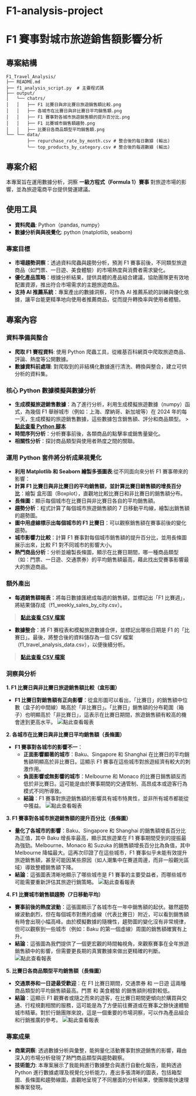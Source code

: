 # F1-analysis-project
# F1 賽事對城市旅遊銷售額影響分析

## 專案結構
```
F1_Travel_Analysis/
├── README.md
├── f1_analysis_script.py  # 主要程式碼
├── output/
│   └── chatrs/
│   │   ├── F1 比賽日與非比賽日旅遊銷售額比較.png
│   │   ├── 各城市在比賽日與非比賽日平均銷售額.png
│   │   ├── F1 賽事對各城市旅遊銷售額的提升百分比.png
│   │   ├── F1 比賽城市銷售額趨勢.png
│   │   ├── 比賽日各商品類型平均銷售額.png
└── └── data/
        ├── repurchase_rate_by_month.csv # 整合後的每日數據 (輸出)
        └── top_products_by_category.csv # 整合後的每週數據 (輸出)
```

## 專案介紹
本專案旨在運用數據分析，洞察 **一級方程式（Formula 1）賽事** 對旅遊市場的影響，並為旅遊電商平台提供營運建議。

## 使用工具
- **資料爬蟲**: Python（pandas, numpy）
- **數據分析與與視覺化**: python (matplotlib, seaborn)

### 專案目標
* **市場趨勢洞察**：透過資料爬蟲與趨勢分析，預測 F1 賽事前後，不同類型旅遊商品（如門票、一日遊、美食體驗）的市場熱度與消費者需求變化。
* **優化產品策略**：根據分析結果，提供具體的產品組合建議，協助團隊更有效地配置資源，推出符合市場需求的主題旅遊商品。
* **支持 AI 推薦系統**：專案產出的數據洞察，可作為 AI 推薦系統的訓練與優化依據，讓平台能更精準地向使用者推薦商品，從而提升轉換率與使用者體驗。

## 專案內容
### 資料準備與整合
- **爬取 F1 賽程資料**: 使用 Python 爬蟲工具，從維基百科網頁中爬取旅遊商品、評論、熱度等公開數據。
- **數據資料前處理**: 對爬取到的非結構化數據進行清洗、轉換與整合，建立可供分析的資料集。

### 核心 Python 數據模擬與數據分析
- **生成模擬旅遊銷售數據**：為了進行分析，利用生成模擬旅遊數據（numpy）函式，為幾個 F1 舉辦城市（例如：上海、摩納哥、新加坡等）在 2024 年的每一天，生成模擬的旅遊銷售數據，這些數據包含銷售額、評分和商品類型。 > **[點此查看 Python 腳本](sql/project_analysis.sql)**
- **時間序列分析**：分析賽事前後，各類商品的點擊率或銷售量變化。
- **相關性分析**：探討商品類型與使用者熱度之間的關聯。

### 運用 Python 套件將分析成果視覺化
- **利用 Matplotlib 和 Seaborn 繪製多張圖表**:從不同面向來分析 F1 賽事帶來的影響：
- **計算 F1 比賽日與非比賽日的平均銷售額，並計算比賽日銷售額的增長百分比**：繪製 盒形圖（Boxplot），直觀地比較比賽日和非比賽日的銷售額分布。
- **長條圖**：顯示每個城市在比賽日與非比賽日各自的平均銷售額。
- **趨勢分析**：程式計算了每個城市旅遊銷售額的 7 日移動平均線，繪製出銷售額的趨勢圖。
- **圖中用虛線標示出每個城市的 F1 比賽日**：可以觀察銷售額在賽事前後的變化趨勢。
- **城市影響力比較**：計算 F1 賽事對每個城市銷售額的提升百分比，並用長條圖展示出來，比較 F1 對不同城市的影響大小。
- **熱門商品分析**：分析並繪製長條圖，顯示在比賽日期間，哪一種商品類型（如：門票、一日遊、交通票券）的平均銷售額最高，藉此找出受賽事影響最大的旅遊商品。

### 額外產出
- **每週銷售額報表**：將每日數據匯總成每週的銷售額，並標記出「F1 比賽週」，將結果儲存成（f1_weekly_sales_by_city.csv）。
> **[點此查看 CSV 檔案]()**
- **數據整合**：將 F1 賽程表和模擬旅遊數據合併，並標記出哪些日期是 F1 的「比賽日」。最後，將整合後的資料儲存為一個 CSV 檔案（f1_travel_analysis_data.csv），以便後續分析。
> **[點此查看 CSV 檔案]()**

### 洞察與分析
**1. F1 比賽日與非比賽日旅遊銷售額比較（盒形圖）**
- **F1 比賽日對銷售額有正向影響**：從盒形圖可以看出，「比賽日」的銷售額中位數（盒子的中間線）略高於「非比賽日」。「比賽日」銷售額的分布範圍（箱子）也明顯高於「非比賽日」，這表示在比賽日期間，旅遊銷售額有較高的機會達到更高水平。
![點此查看報表](F1比賽日與非比賽日旅遊銷售額比較.png)

**2. 各城市在比賽日與非比賽日平均銷售額（長條圖）**
- **F1 賽事對各城市的影響不一**：
  - **正面影響顯著的城市**：Baku、Singapore 和 Shanghai 在比賽日的平均銷售額明顯高於非比賽日。這顯示 F1 賽事在這些城市對旅遊經濟有較大的刺激作用。
  - **負面影響或無影響的城市**：Melbourne 和 Monaco 的比賽日銷售額反而低於非比賽日。這可能是由於賽事期間的交通管制、高昂成本或遊客行為模式不同所導致。
  - **結論**：F1 賽事對旅遊銷售額的影響具有城市特異性，並非所有城市都能從中獲益。
![點此查看報表](各城市在比賽日與非比賽日平均銷售額.png)

**3. F1 賽事對各城市旅遊銷售額的提升百分比（長條圖）**
  - **量化了各城市的影響**：Baku、Singapore 和 Shanghai 的銷售額增長百分比為正值，其中 Baku 增長率最高，顯示其旅遊業在 F1 賽事期間受到的提振最為強勁。Melbourne、Monaco 和 Suzuka 的銷售額增長百分比為負值，其中 Melbourne 降幅最大。這再次印證了在這些城市，F1 賽事似乎未能有效提升旅遊銷售額，甚至可能因某些原因（如人潮集中在賽道周邊，而非一般觀光區域）導致整體銷售額下降。
- **結論**：這張圖表清晰地顯示了哪些城市是 F1 賽事的主要受益者，而哪些城市可能需要重新評估其旅遊行銷策略。
![點此查看報表](https://github.com/Debbylihii/F1-analysis-project/blob/6eec7cbcf0f98cbef249beb400bbd4fce64b327d/output/charts/F1%20%E8%B3%BD%E4%BA%8B%E5%B0%8D%E5%90%84%E5%9F%8E%E5%B8%82%E6%97%85%E9%81%8A%E9%8A%B7%E5%94%AE%E9%A1%8D%E7%9A%84%E6%8F%90%E5%8D%87%E7%99%BE%E5%88%86%E6%AF%94.png)

**4. F1 比賽城市銷售額趨勢（7日移動平均）**
  - **賽事前後的熱度波動**：這張圖顯示了各城市在一年中銷售額的起伏。雖然趨勢線波動劇烈，但在每個城市對應的虛線（代表比賽日）附近，可以看到銷售額有時會出現小幅高峰。由於模擬數據的隨機性，趨勢圖的變化沒有非常規律，但可以觀察到一些城市（例如：Baku 的第一個虛線）周圍的銷售額確實有上升。
  - **結論**：這張圖為我們提供了一個更宏觀的時間軸視角，來觀察賽事在全年旅遊銷售額中的影響，但需要更長期的真實數據來做出更精確的判斷。
![點此查看報表](F1比賽城市銷售額趨勢_7日移動平均.png)

**5. 比賽日各商品類型平均銷售額（長條圖）**
  - **交通票券和一日遊最受歡迎**：在 F1 比賽日期間，交通票券 和 一日遊 這兩種商品類型的平均銷售額最高。門票 和 美食體驗 的銷售額則相對較低。
  - **結論**：這顯示 F1 觀賽者或隨之而來的遊客，在比賽日期間更傾向於購買與交通、行程規劃相關的服務，這可能是為了方便前往賽道或在賽事之餘快速體驗城市精華。對於行銷團隊來說，這是一個重要的市場洞察，可以作為產品組合和行銷推廣的參考。
![點此查看報表](比賽日各商品類型平均銷售額.png)

### 專案成果
- **商業洞察**: 透過數據分析與彙整，能夠量化活動賽事對旅遊銷售的影響，藉由深入的市場分析發現了熱門商品類型與趨勢觀察。
- **技術能力**: 本專案展示了我能夠進行數據整合與進行自動化報告，能夠透過 Python 進行數據處理及視覺化分析能力，產出多張清晰的圖表，包括箱型圖、長條圖和趨勢線圖，直觀地呈現了不同層面的分析結果，使團隊能快速理解專案發現。
